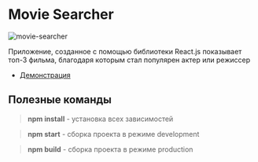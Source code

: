 # Movie Searcher
![movie-searcher](https://i.ibb.co/N6vqPQb/Gifius-ru.gif)

Приложение, созданное с помощью библиотеки React.js показывает топ-3 фильма, благодаря которым стал популярен актер или режиссер

-   [Демонстрация](https://honeybaey.github.io/movie-searcher/)


## Полезные команды

> **npm install**  - установка всех зависимостей

> **npm start**  - сборка проекта в режиме development

> **npm build**  - сборка проекта в режиме production
